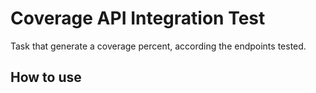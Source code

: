 # Coverage API Integration Test

Task that generate a coverage percent, according the endpoints tested.

## How to use